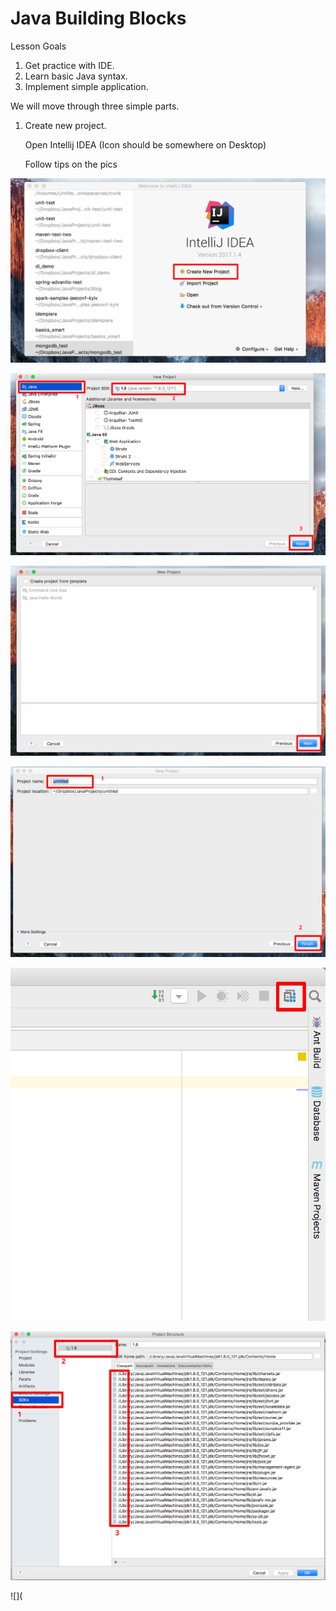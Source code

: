# Java Building Blocks

Lesson Goals

1. Get practice with IDE.
2. Learn basic Java syntax.
3. Implement simple application.

We will move through three simple parts.

1. Create new project.

   Open Intellij IDEA (Icon should be somewhere on Desktop)

   Follow tips on the pics

![](https://github.com/akhambir/JavaBuildingBlocks/blob/master/resources/img/icon_1.png)

![](https://github.com/akhambir/JavaBuildingBlocks/blob/master/resources/img/icon_9.png)

![](https://github.com/akhambir/JavaBuildingBlocks/blob/master/resources/img/icon_10.png)

![](https://github.com/akhambir/JavaBuildingBlocks/blob/master/resources/img/icon_2.png)

![](https://github.com/akhambir/JavaBuildingBlocks/blob/master/resources/img/icon_7.png)

![](https://github.com/akhambir/JavaBuildingBlocks/blob/master/resources/img/icon_4.png)

![](